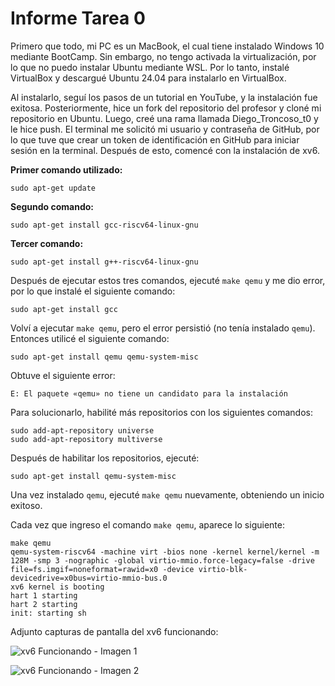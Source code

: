 # Informe Tarea 0



Primero que todo, mi PC es un MacBook, el cual tiene instalado Windows 10 mediante BootCamp. Sin embargo, no tengo activada la virtualización, por lo que no puedo instalar Ubuntu mediante WSL. Por lo tanto, instalé VirtualBox y descargué Ubuntu 24.04 para instalarlo en VirtualBox.

Al instalarlo, seguí los pasos de un tutorial en YouTube, y la instalación fue exitosa. Posteriormente, hice un fork del repositorio del profesor y cloné mi repositorio en Ubuntu. Luego, creé una rama llamada Diego_Troncoso_t0 y le hice push. El terminal me solicitó mi usuario y contraseña de GitHub, por lo que tuve que crear un token de identificación en GitHub para iniciar sesión en la terminal. Después de esto, comencé con la instalación de xv6.

**Primer comando utilizado:**
```
sudo apt-get update
```

**Segundo comando:**
```
sudo apt-get install gcc-riscv64-linux-gnu
```

**Tercer comando:**
```
sudo apt-get install g++-riscv64-linux-gnu
```

Después de ejecutar estos tres comandos, ejecuté `make qemu` y me dio error, por lo que instalé el siguiente comando:
```
sudo apt-get install gcc
```

Volví a ejecutar `make qemu`, pero el error persistió (no tenía instalado `qemu`). Entonces utilicé el siguiente comando:
```
sudo apt-get install qemu qemu-system-misc
```

Obtuve el siguiente error:
```
E: El paquete «qemu» no tiene un candidato para la instalación
```

Para solucionarlo, habilité más repositorios con los siguientes comandos:
```
sudo add-apt-repository universe
sudo add-apt-repository multiverse
```

Después de habilitar los repositorios, ejecuté:
```
sudo apt-get install qemu-system-misc
```

Una vez instalado `qemu`, ejecuté `make qemu` nuevamente, obteniendo un inicio exitoso.

Cada vez que ingreso el comando `make qemu`, aparece lo siguiente:

```
make qemu
qemu-system-riscv64 -machine virt -bios none -kernel kernel/kernel -m 128M -smp 3 -nographic -global virtio-mmio.force-legacy=false -drive file=fs.imgif=noneformat=rawid=x0 -device virtio-blk-devicedrive=x0bus=virtio-mmio-bus.0
xv6 kernel is booting
hart 1 starting
hart 2 starting
init: starting sh
```

Adjunto capturas de pantalla del xv6 funcionando:


![xv6 Funcionando - Imagen 1](https://i.postimg.cc/zBScfP1R/qemu.jpg)

![xv6 Funcionando - Imagen 2](https://i.postimg.cc/bJj5pf4h/quemu2.jpg)